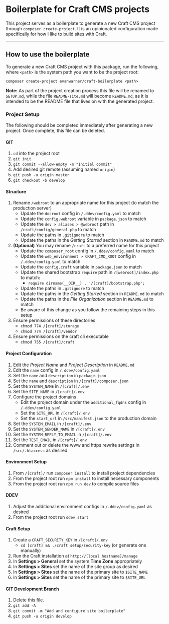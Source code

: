 # Boilerplate for Craft CMS projects

This project serves as a boilerplate to generate a new Craft CMS project through `composer create-project`. It is an opinionated configuration made specifically for how I like to build sites with Craft.


---


## How to use the boilerplate
To generate a new Craft CMS project with this package, run the following, where `<path>` is the system path you want to be the project root:
```
composer create-project evanwarner/craft-boilerplate <path>
```

**Note:** As part of the project creation process this file will be renamed to `SETUP.md`, while the file `README-site.md` will become `README.md`, as it is intended to be the README file that lives on with the generated project.


### Project Setup
The following should be completed immediately after generating a new project. Once complete, this file can be deleted.

#### GIT
1. `cd` into the project root
1. `git init`
1. `git commit --allow-empty -m "Initial commit"`
1. Add desired git remote (assuming named `origin`)
1. `git push -u origin master`
1. `git checkout -b develop`

#### Structure
1. Rename `/webroot` to an appropriate name for this project (to match the production server)
    - Update the `docroot` config in `/.ddev/config.yaml` to match
    - Update the `config.webroot` variable in `package.json` to match
    - Update the `dev > aliases > @webroot` path in `/craft/config/general.php` to match
    - Update the paths in `.gitignore` to match
    - Update the paths in the _Getting Started_ section in `README.md` to match
1. **(Optional)** You may rename `/craft` to a preferred name for this project
    - Update the `composer_root` config in `/.ddev/config.yaml` to match
    - Update the `web_environment > CRAFT_CMD_ROOT` config in `/.ddev/config.yaml` to match
    - Update the `config.craft` variable in `package.json` to match
    - Update the shared bootstrap `require` path in `/[webroot]/index.php` to match:
        - `require dirname(__DIR__) . '/[craft]/bootstrap.php';`
    - Update the paths in `.gitignore` to match
    - Update the paths in the _Getting Started_ section in `README.md` to match
    - Update the paths in the _File Organization_ section in `README.md` to match
    - Be aware of this change as you follow the remaining steps in this setup
1. Ensure permissions of these directories
    - `chmod 774 /[craft]/storage`
    - `chmod 774 /[craft]/vendor`
1. Ensure permissions on the craft cli executable
    - `chmod 755 /[craft]/craft`

#### Project Configuration
1. Edit the _Project Name_ and _Project Description_ in `README.md`
1. Edit the `name` config in `/.ddev/config.yaml`
1. Set the `name` and `description` in `package.json`
1. Set the `name` and `description` in `/[craft]/composer.json`
1. Set the `SYSTEM_NAME` in `/[craft]/.env`
1. Set the `SITE_NAME` in `/[craft]/.env`
1. Configure the project domains
    - Edit the project domain under the `additional_fqdns` config in `/.ddev/config.yaml`
    - Set the `SITE_URL` in `/[craft]/.env`
    - Set the `start_url` in `/src/manifest.json` to the production domain
1. Set the `SYSTEM_EMAIL` in `/[craft]/.env`
1. Set the `SYSTEM_SENDER_NAME` in `/[craft]/.env`
1. Set the `SYSTEM_REPLY_TO_EMAIL` in `/[craft]/.env`
1. Set the `TEST_EMAIL` in `/[craft]/.env`
1. Comment out or delete the www and https rewrite settings in `/src/.htaccess` as desired

#### Environment Setup
1. From `/[craft]/` run `composer install` to install project dependencies
1. From the project root run `npm install` to install necessary components
1. From the project root run `npm run dev` to compile source files

#### DDEV
1. Adjust the additional environment configs in `/.ddev/config.yaml` as desired
2. From the project root run `ddev start`

#### Craft Setup
1. Create a `CRAFT_SECURITY_KEY` in `/[craft]/.env`
    - `cd [craft] && ./craft setup/security-key` (or generate one manually)
1. Run the Craft installation at `http://[local hostname]/manage`
1. In **Settings > General** set the system **Time Zone** appropriately
1. In **Settings > Sites** set the name of the site group as desired
1. In **Settings > Sites** set the name of the primary site to `$SITE_NAME`
1. In **Settings > Sites** set the name of the primary site to `$SITE_URL`

#### GIT Development Branch
1. Delete this file.
1. `git add -A`
1. `git commit -m "Add and configure site boilerplate"`
1. `git push -u origin develop`
